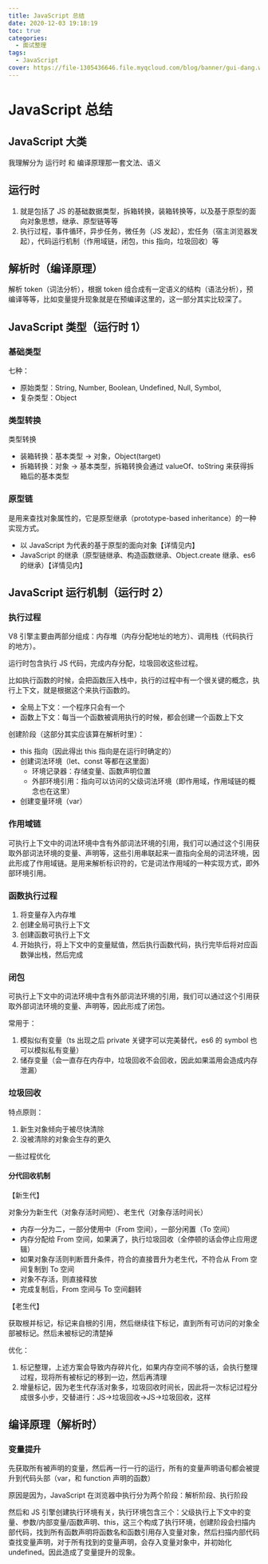 ```yaml
---
title: JavaScript 总结
date: 2020-12-03 19:18:19
toc: true
categories:
  - 面试整理
tags:
  - JavaScript
cover: https://file-1305436646.file.myqcloud.com/blog/banner/gui-dang.webp
---
```


# JavaScript 总结

## JavaScript 大类
我理解分为 运行时 和 编译原理那一套文法、语义

## 运行时

1. 就是包括了 JS 的基础数据类型，拆箱转换，装箱转换等，以及基于原型的面向对象思想，继承、原型链等等
2. 执行过程，事件循环，异步任务，微任务（JS 发起），宏任务（宿主浏览器发起），代码运行机制（作用域链，闭包，this 指向，垃圾回收）等

## 解析时（编译原理）

解析 token（词法分析），根据 token 组合成有一定语义的结构（语法分析），预编译等等，比如变量提升现象就是在预编译这里的，这一部分其实比较深了。

## JavaScript 类型（运行时 1）

### 基础类型

七种：

- 原始类型：String, Number, Boolean, Undefined, Null, Symbol,
- 复杂类型：Object

### 类型转换

类型转换

- 装箱转换：基本类型 -> 对象，Object(target)
- 拆箱转换：对象 -> 基本类型，拆箱转换会通过 valueOf、toString 来获得拆箱后的基本类型

### 原型链

是用来查找对象属性的，它是原型继承（prototype-based inheritance）的一种实现方式。

- 以 JavaScript 为代表的基于原型的面向对象【详情见内】
- JavaScript 的继承（原型链继承、构造函数继承、Object.create 继承、es6 的继承）【详情见内】

## JavaScript 运行机制（运行时 2）

### 执行过程

V8 引擎主要由两部分组成：内存堆（内存分配地址的地方）、调用栈（代码执行的地方）。

运行时包含执行 JS 代码，完成内存分配，垃圾回收这些过程。

比如执行函数的时候，会把函数压入栈中，执行的过程中有一个很关键的概念，执行上下文，就是根据这个来执行函数的。

- 全局上下文：一个程序只会有一个
- 函数上下文：每当一个函数被调用执行的时候，都会创建一个函数上下文

创建阶段（这部分其实应该算在解析时里）：

- this 指向（因此得出 this 指向是在运行时确定的）
- 创建词法环境（let、const 等都在这里面）
  - 环境记录器：存储变量、函数声明位置
  - 外部环境引用：指向可以访问的父级词法环境（即作用域，作用域链的概念也在这里）
- 创建变量环境（var）

### 作用域链

可执行上下文中的词法环境中含有外部词法环境的引用，我们可以通过这个引用获取外部词法环境的变量、声明等，这些引用串联起来一直指向全局的词法环境，因此形成了作用域链。是用来解析标识符的，它是词法作用域的一种实现方式，即外部环境引用。

### 函数执行过程

1. 将变量存入内存堆
2. 创建全局可执行上下文
3. 创建函数可执行上下文
4. 开始执行，将上下文中的变量赋值，然后执行函数代码，执行完毕后将对应函数弹出栈，然后完成

### 闭包

可执行上下文中的词法环境中含有外部词法环境的引用，我们可以通过这个引用获取外部词法环境的变量、声明等，因此形成了闭包。

常用于：

1. 模拟似有变量（ts 出现之后 private 关键字可以完美替代，es6 的 symbol 也可以模拟私有变量）
2. 储存变量（会一直存在内存中，垃圾回收不会回收，因此如果滥用会造成内存泄漏）

### 垃圾回收

特点原则：

1. 新生对象倾向于被尽快清除
2. 没被清除的对象会生存的更久

一些过程优化

#### 分代回收机制

【新生代】

对象分为新生代（对象存活时间短）、老生代（对象存活时间长）

- 内存一分为二，一部分使用中（From 空间），一部分闲置（To 空间）
- 内存分配给 From 空间，如果满了，执行垃圾回收（全停顿的话会停止应用逻辑）
- 如果对象存活则判断晋升条件，符合的直接晋升为老生代，不符合从 From 空间复制到 To 空间
- 对象不存活，则直接释放
- 完成复制后，From 空间与 To 空间翻转

【老生代】

获取根并标记，标记来自根的引用，然后继续往下标记，直到所有可访问的对象全部被标记。然后未被标记的清楚掉

优化：

1. 标记整理，上述方案会导致内存碎片化，如果内存空间不够的话，会执行整理过程，现将所有被标记的移到一边，然后再清理
2. 增量标记，因为老生代存活对象多，垃圾回收时间长，因此将一次标记过程分成很多小步，交替进行：JS->垃圾回收->JS->垃圾回收，这样

## 编译原理（解析时）

### 变量提升

先获取所有被声明的变量，然后再一行一行的运行，所有的变量声明语句都会被提升到代码头部（var，和 function 声明的函数）

原因是因为，JavaScript 在浏览器中执行分为两个阶段：解析阶段、执行阶段

然后和 JS 引擎创建执行环境有关，执行环境包含三个：父级执行上下文中的变量、参数/内部变量/函数声明、this，这三个构成了执行环境，创建阶段会扫描内部代码，找到所有函数声明将函数名和函数引用存入变量对象，然后扫描内部代码查找变量声明，对于所有找到的变量声明，会存入变量对象中，并初始化 undefined。因此造成了变量提升的现象。
